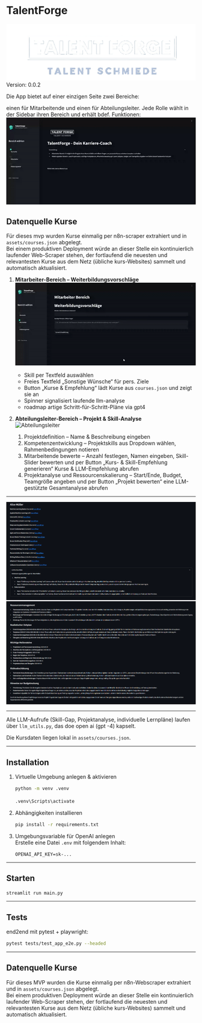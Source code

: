 # TalentForge 
![alt text](assets/image3.png)
Version: 0.0.2

Die App bietet auf einer einzigen Seite zwei Bereiche:

einen für Mitarbeitende und einen für Abteilungsleiter. Jede Rolle wählt in der Sidebar ihren Bereich und erhält bdef. Funktionen:
![Allgemein](assets/gifs/general.gif)

## Datenquelle Kurse

Für dieses mvp wurden Kurse einmalig per n8n-scraper extrahiert und in `assets/courses.json` abgelegt.  
Bei einem produktiven Deployment würde an dieser Stelle ein kontinuierlich laufender Web-Scraper stehen, der fortlaufend die neuesten und relevantesten Kurse aus dem Netz (übliche kurs-Websites) sammelt und automatisch aktualisiert.

1. **Mitarbeiter-Bereich – Weiterbildungsvorschläge** 
![Mitarbeiter](assets/gifs/mitarbeiter.gif)

   - Skill per Textfeld auswählen  
   - Freies Textfeld „Sonstige Wünsche“ für pers. Ziele  
   - Button „Kurse & Empfehlung“ lädt Kurse aus `courses.json` und zeigt sie an  
   - Spinner signalisiert laufende llm-analyse  
   - roadmap artige Schritt-für-Schritt-Pläne via gpt4

2. **Abteilungsleiter-Bereich – Projekt & Skill-Analyse**  
![Abteilungsleiter](assets/gifs/chef.gif)


   1. Projektdefinition – Name & Beschreibung eingeben  
   2. Kompetenzentwicklung – Projektskills aus Dropdown wählen, Rahmenbedingungen notieren  
   3. Mitarbeitende bewerte – Anzahl festlegen, Namen eingeben, Skill-Slider bewerten und per Button „Kurs- & Skill-Empfehlung generieren“ Kurse & LLM-Empfehlung abrufen  
   4. Projektanalyse und Ressourcenskalierung – Start/Ende, Budget, Teamgröße angeben und per Button „Projekt bewerten“ eine LLM-gestützte Gesamtanalyse abrufen  
---
![alt text](assets/asugabeprojektmitarbeiter.png)
![projetk](assets/ausgabeprojekt.png)

---
Alle LLM-Aufrufe (Skill-Gap, Projektanalyse, individuelle Lernpläne) laufen über `llm_utils.py`, das doe open ai (gpt  -4) kapselt. 

Die Kursdaten liegen lokal in `assets/courses.json`.

---

## Installation



1. Virtuelle Umgebung anlegen & aktivieren  
   ```bash
   python -m venv .venv

   .venv\Scripts\activate      
   ```

2. Abhängigkeiten installieren  
   ```bash
   pip install -r requirements.txt
   ```

3. Umgebungsvariable für OpenAI anlegen  
   Erstelle eine Datei `.env` mit folgendem Inhalt:  
   ```
   OPENAI_API_KEY=sk-...
   ```

---

## Starten

```bash
streamlit run main.py
```



---



## Tests

end2end mit pytest + playwright:  
```bash
pytest tests/test_app_e2e.py --headed
```

---


## Datenquelle Kurse

Für dieses MVP wurden die Kurse einmalig per n8n-Webscraper extrahiert und in `assets/courses.json` abgelegt.  
Bei einem produktiven Deployment würde an dieser Stelle ein kontinuierlich laufender Web-Scraper stehen, der fortlaufend die neuesten und relevantesten Kurse aus dem Netz (übliche kurs-Websites) sammelt und automatisch aktualisiert.

